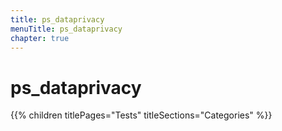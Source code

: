 ```yaml
---
title: ps_dataprivacy
menuTitle: ps_dataprivacy
chapter: true
---
```


# ps_dataprivacy

{{% children titlePages="Tests" titleSections="Categories" %}}
